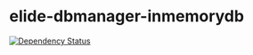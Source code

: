 elide-dbmanager-inmemorydb
==========================

[![Dependency Status](https://www.versioneye.com/user/projects/5621504136d0ab0021000a1e/badge.svg?style=flat)](https://www.versioneye.com/user/projects/5621504136d0ab0021000a1e)

